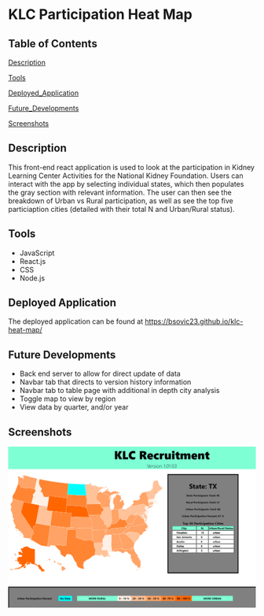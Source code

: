 # KLC Participation Heat Map

## Table of Contents

[Description](#description)

[Tools](#tools)

[Deployed_Application](#deployed-application)

[Future_Developments](#future-developments)

[Screenshots](#screenshots)

## Description

This front-end react application is used to look at the participation in Kidney Learning Center Activities for the National Kidney Foundation. Users can interact with the app by selecting individual states, which then populates the gray section with relevant information. The user can then see the breakdown of Urban vs Rural participation, as well as see the top five particiaption cities (detailed with their total N and Urban/Rural status).

## Tools

* JavaScript
* React.js
* CSS
* Node.js

## Deployed Application

The deployed application can be found at https://bsovic23.github.io/klc-heat-map/

## Future Developments

* Back end server to allow for direct update of data
* Navbar tab that directs to version history information
* Navbar tab to table page with additional in depth city analysis
* Toggle map to view by region
* View data by quarter, and/or year

## Screenshots

![Screenshot of Application](./client/src/images/homepage.PNG)